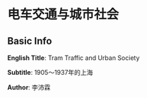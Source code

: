 # 电车交通与城市社会

## Basic Info

**English Title**: Tram Traffic and Urban Society

**Subtitle**: 1905～1937年的上海

**Author**: 李沛霖

